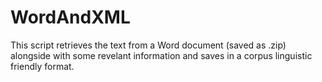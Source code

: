 # WordAndXML

This script retrieves the text from a Word document (saved as .zip) alongside with some revelant information  and saves in a corpus linguistic friendly format.
